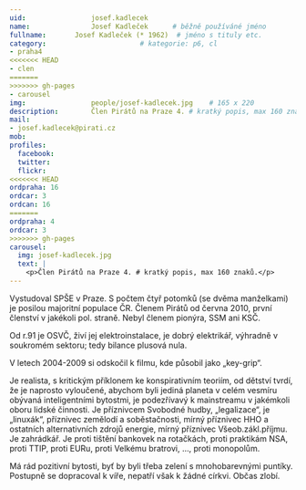 ```yaml
---
uid:                josef.kadlecek
name:               Josef Kadleček  	# běžně používáné jméno
fullname: 	    Josef Kadleček (* 1962)  # jméno s tituly etc.
category:                       # kategorie: p6, cl
- praha4
<<<<<<< HEAD
- clen
=======
>>>>>>> gh-pages
- carousel
img: 		        people/josef-kadlecek.jpg    # 165 x 220
description:        Člen Pirátů na Praze 4. # kratký popis, max 160 znaků
mail:
- josef.kadlecek@pirati.cz
mob: 			
profiles:
  facebook:
  twitter: 
  flickr: 
<<<<<<< HEAD
ordpraha: 16
ordcar: 3
ordcan: 16
=======
ordpraha: 4
ordcar: 3
>>>>>>> gh-pages
carousel:
  img: josef-kadlecek.jpg
  text: |
    <p>Člen Pirátů na Praze 4. # kratký popis, max 160 znaků.</p>
---
```

Vystudoval SPŠE v Praze. S počtem čtyř potomků (se dvěma manželkami) je posilou majoritní populace ČR. Členem Pirátů od června
2010, první členství v jakékoli pol. straně. Nebyl členem pionýra, SSM ani KSČ.

Od r.91 je OSVČ, živí jej elektroinstalace, je dobrý elektrikář, výhradně v soukromém sektoru; tedy bilance plusová nula.

V letech 2004-2009 si odskočil k filmu, kde působil jako „key-grip“.

Je realista, s kritickým příklonem ke konspirativním teoriím, od dětství tvrdí, že je naprosto vyloučené, abychom byli jediná
planeta v celém vesmíru obývaná inteligentními bytostmi, je podezřívavý k mainstreamu v jakémkoli oboru lidské činnosti. Je
příznivcem Svobodné hudby, „legalizace“, je „linuxák“, příznivec zemělodí a soběstačnosti, mírný příznivec HHO a ostatních
alternativních zdrojů energie, mírný příznivec Všeob.zákl.příjmu. Je zahrádkář. Je proti tištění bankovek na rotačkách, proti
praktikám NSA, proti TTIP, proti EURu, proti Velkému bratrovi, …, proti monopolům.

Má rád pozitivní bytosti, byť by byli třeba zelení s mnohobarevnými puntíky. Postupně se dopracoval k víře, nepatří však k
žádné církvi. Občas zlobí.
